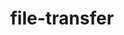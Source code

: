 ---
layout: default
title: file-transfer
parent: device-details
grand_parent: GUI
nav_order: 1
permalink: /:grand_parent/:parent/:title
---